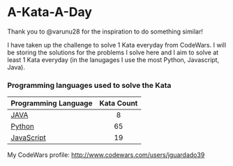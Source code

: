 # A-Kata-A-Day

Thank you to @varunu28 for the inspiration to do something similar!

I have taken up the challenge to solve 1 Kata everyday from CodeWars. I will be storing the solutions for the problems I solve here and I aim to solve at least 1 Kata everyday (in the lanugages I use the most Python, Javascript, Java).

### Programming languages used to solve the Kata


|    Programming Language  |    Kata Count  | 
|----------|:-------------:|
| [JAVA](https://github.com/jguardado39/A-Kata-A-Day/tree/master/Java) | 8 | 
| [Python](https://github.com/jguardado39/A-Kata-A-Day/tree/master/Python) | 65 | 
| [JavaScript](https://github.com/jguardado39/A-Kata-A-Day/tree/master/JavaScript) | 19 | 

My CodeWars profile: http://www.codewars.com/users/jguardado39
